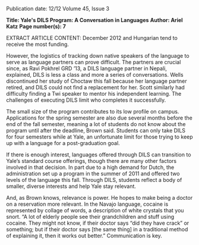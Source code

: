 Publication date: 12/12
Volume 45, Issue 3

**Title: Yale's DILS Program: A Conversation in Languages**
**Author: Ariel Katz**
**Page number(s): 7**

EXTRACT ARTICLE CONTENT:
December 2012
and Hungarian tend to receive the most funding. 

However, the logistics of tracking down native 
speakers of the language to serve as language partners 
can prove difficult. The partners are crucial since, 
as Ravi Pokhrel GRD ’13, a DILS language partner 
in Nepali, explained, DILS is less a class and more a 
series of conversations. Wells discontinued her study of 
Choctaw this fall because her language partner retired, 
and DILS could not find a replacement for her. Scott 
similarly had difficulty finding a Twi speaker to mentor 
his independent learning. The challenges of executing 
DILS limit who completes it successfully.

The small size of the program contributes to its 
low profile on campus. Applications for the spring 
semester are also due several months before the end of 
the fall semester, meaning a lot of students do not know 
about the program until after the deadline, Brown said. 
Students can only take DILS for four semesters while 
at Yale, an unfortunate limit for those trying to keep up 
with a language for a post-graduation goal. 

If there is enough interest, languages offered 
through DILS can transition to Yale’s standard course 
offerings, though there are many other factors involved 
in that decision. In part due to a high demand for Dutch, 
the administration set up a program in the summer of 
2011 and offered two levels of the language this fall. 
Through DILS, students reflect a body of smaller, 
diverse interests and help Yale stay relevant.

And, as Brown knows, relevance is power. He hopes 
to make being a doctor on a reservation more relevant. 
In the Navajo language, cocaine is represented by collage 
of words, a description of white crystals that you snort. 
“A lot of elderly people see their grandchildren and stuff 
using cocaine.  They might not know, if their doctor 
says “did they have crack” or something; but if their 
doctor says [the same thing] in a traditional method of 
explaining it, then it works out better.” Communication 
is key.